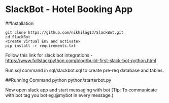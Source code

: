 # SlackBot - Hotel Booking App

##Installation

    git clone https://github.com/nikhilag13/SlackBot.git
    cd SlackBot
    <Create Virtual Env and activate>
    pip install -r requirements.txt 
 
Follow this link for slack bot integrations - https://www.fullstackpython.com/blog/build-first-slack-bot-python.html

Run sql command in sql/slackbot.sql to create pre-req database and tables.

##Running Command
    python python/starterbot.py

Now open slack app and start messaging with bot (Tip: To communicate with bot tag you bot eg.@mybot in every message.)